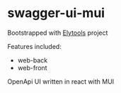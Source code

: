 # swagger-ui-mui

Bootstrapped with [Elytools](https://github.com/Elyspio/media-tools) project

Features included:

- web-back
- web-front

OpenApi UI written in react with MUI 
